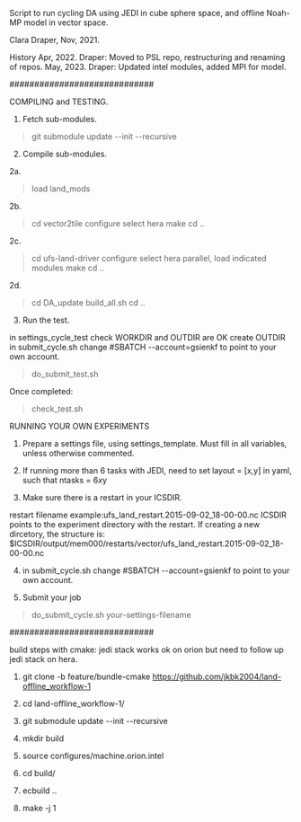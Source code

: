 Script to run cycling DA using JEDI in cube sphere space, and offline Noah-MP model in vector space. 

Clara Draper, Nov, 2021.

History 
Apr, 2022. Draper:  Moved to PSL repo, restructuring and renaming of repos.
May, 2023. Draper: Updated intel modules, added MPI for model.

#############################

COMPILING and TESTING.

1. Fetch sub-modules.
>git submodule update --init --recursive

2. Compile sub-modules.

2a. 
>load land_mods

2b.
> cd vector2tile 
> configure 
     select hera
> make 
> cd .. 

2c. 
> cd ufs-land-driver
> configure 
  select hera parallel, load indicated modules 
> make 
> cd ..

2d.
> cd DA_update
> build_all.sh 
> cd .. 

3. Run the test.

 in settings_cycle_test check WORKDIR and OUTDIR are OK
 create OUTDIR
 in submit_cycle.sh change #SBATCH --account=gsienkf to point to your own account.

> do_submit_test.sh 

Once completed:

> check_test.sh

RUNNING YOUR OWN EXPERIMENTS 

1. Prepare a settings file, using settings_template. Must fill in all variables, unless otherwise commented. 

2. If running more than 6 tasks with JEDI, need to set layout = [x,y] in yaml, such that ntasks = 6*x*y

3. Make sure there is a restart in your ICSDIR.

restart filename example:ufs_land_restart.2015-09-02_18-00-00.nc 
ICSDIR points to the experiment directory with the restart. If creating a new dircetory, the structure is: 
$ICSDIR/output/mem000/restarts/vector/ufs_land_restart.2015-09-02_18-00-00.nc 

4. in submit_cycle.sh change #SBATCH --account=gsienkf to point to your own account.

5. Submit your job 

>do_submit_cycle.sh your-settings-filename

#############################

build steps with cmake: jedi stack works ok on orion but need to follow up jedi stack on hera.

1. git clone -b feature/bundle-cmake https://github.com/jkbk2004/land-offline_workflow-1

2. cd land-offline_workflow-1/

3. git submodule update --init --recursive

4. mkdir build

5. source configures/machine.orion.intel

6. cd build/

7. ecbuild ..

8. make -j 1
